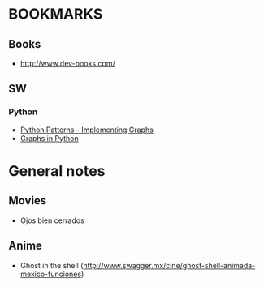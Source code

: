# BOOKMARKS 

## Books
* http://www.dev-books.com/

## SW
### Python
* [Python Patterns - Implementing Graphs](https://www.python.org/doc/essays/graphs/)
* [Graphs in Python](http://www.python-course.eu/graphs_python.php)

# General notes
## Movies
* Ojos bien cerrados

## Anime
* Ghost in the shell (http://www.swagger.mx/cine/ghost-shell-animada-mexico-funciones)
